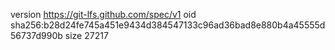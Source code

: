 version https://git-lfs.github.com/spec/v1
oid sha256:b28d24fe745a451e9434d384547133c96ad36bad8e880b4a45555d56737d990b
size 27217
